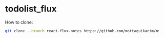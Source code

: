 # todolist_flux

How to clone:

```bash
git clone --branch react-flux-notes https://github.com/mottaquikarim/nycda_react_starter
```
